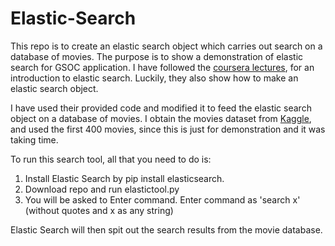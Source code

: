 # Elastic-Search
This repo is to create an elastic search object which carries out search on a database of movies. The purpose is to show a demonstration of elastic search for GSOC application. I have followed the [coursera lectures](https://www.coursera.org/learn/database-architecture-scale-nosql-elasticsearch-postgresql/home/week/3), for an introduction to elastic search. Luckily, they also show how to make an elastic search object. 

I have used their provided code and modified it to feed the elastic search object on a database of movies. I obtain the movies dataset from [Kaggle](https://www.kaggle.com/datasets/rounakbanik/the-movies-dataset), and used the first 400 movies, since this is just for demonstration and it was taking time.

To run this search tool, all that you need to do is:

1. Install Elastic Search by pip install elasticsearch.
2. Download repo and run elastictool.py
3. You will be asked to Enter command. Enter command as 'search x' (without quotes and x as any string)

Elastic Search will then spit out the search results from the movie database. 
